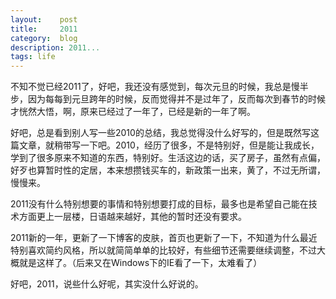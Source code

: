 ```yaml
---
layout:    post
title:     2011
category:  blog
description: 2011...
tags: life
---
```

不知不觉已经2011了，好吧，我还没有感觉到，每次元旦的时候，我总是慢半步，因为每每到元旦跨年的时候，反而觉得并不是过年了，反而每次到春节的时候才恍然大悟，啊，原来已经过了一年了，已经是新的一年了啊。

好吧，总是看到别人写一些2010的总结，我总觉得没什么好写的，但是既然写这篇文章，就稍带写一下吧。2010，经历了很多，不是特别好，但是能让我成长，学到了很多原来不知道的东西，特别好。生活这边的话，买了房子，虽然有点偏，好歹也算暂时性的定居，本来想攒钱买车的，新政策一出来，黄了，不过无所谓，慢慢来。

2011没有什么特别想要的事情和特别想要打成的目标，最多也是希望自己能在技术方面更上一层楼，日语越来越好，其他的暂时还没有要求。

2011新的一年，更新了一下博客的皮肤，首页也更新了一下，不知道为什么最近特别喜欢简约风格，所以就简简单单的比较好，有些细节还需要继续调整，不过大概就是这样了。（后来又在Windows下的IE看了一下，太难看了）

好吧，2011，说些什么好呢，其实没什么好说的。